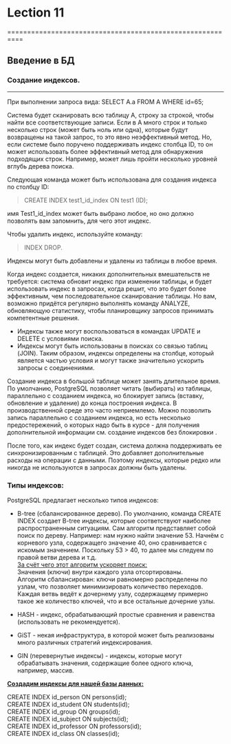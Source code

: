 # Lection 11
==========================================================

## Введение в БД

### Создание индексов.
------------------

При выполнении запроса вида:
 SELECT А.а FROM А WHERE id=65;

Система будет сканировать всю таблицу А, строку за строкой, чтобы найти все соответствующие записи. Если в А много строк и только несколько строк (может быть ноль или одна), которые будут возвращены на такой запрос, то это явно неэффективный метод. Но, если системе было поручено поддерживать индекс столбца ID, то он может использовать более эффективный метод для обнаружения подходящих строк. Например, может лишь пройти несколько уровней вглубь дерева поиска.

Следующая команда может быть использована для создания индекса по столбцу ID:
 > CREATE INDEX test1_id_index ON test1 (ID);    
 
имя Test1_id_index может быть выбрано любое, но оно должно позволять вам запомнить, для чего этот индекс.

Чтобы удалить индекс, используйте команду:
> INDEX DROP.

 Индексы могут быть добавлены и удалены из таблицы в любое время.

Когда индекс создается, никаких дополнительных вмешательств не требуется: система обновит индекс при изменении таблицы, и будет использовать индекс в запросах, когда решит, что это будет более эффективным, чем последовательное сканирование таблицы. Но вам, возможно придётся регулярно выполнять команду ANALYZE, обновляющую статистику, чтобы планировщику запросов принимать компетентные решения. 

* Индексы также могут воспользоваться в командах UPDATE и DELETE с условиями поиска. 
* Индексы могут быть использованы в поисках со связью таблиц (JOIN). Таким образом, индексы определены на столбце, который является частью условия и могут также значительно ускорить запросы с соединениями.

Создание индекса в большой таблице может занять длительное время. По умолчанию, PostgreSQL позволяет читать (выбирать) из таблицы, параллельно с созданием индекса, но блокирует запись (вставку, обновление и удаление) до конца построения индекса. В производственной среде это часто неприемлемо. Можно позволить запись параллельно с созданием индекса, но есть несколько предостережений, о которых надо быть в курсе - для получения дополнительной информации см. создание индексов без блокировки .

После того, как индекс будет создан, система должна поддерживать ее синхронизированным с таблицей. Это добавляет дополнительные расходы на операции с данными. Поэтому индексы, которые редко или никогда не используются в запросах должны быть удалены.

### Типы индексов:

PostgreSQL предлагает несколько типов индексов:  
 
* B-tree (сбалансированное дерево). По умолчанию, команда CREATE INDEX создает B-tree индексы, которые соответствуют наиболее распространенным ситуациям. Сам алгоритм представляет собой поиск по дереву. Например: нам нужно найти значение 53. Начнём с корневого узла, содержащего значение 40, оно сравнивается с искомым значением. Поскольку 53 > 40, то далее мы следуем по правой ветви дерева и т.д.   
<u>За счёт чего этот алгоритм ускоряет поиск:</u>  
Значения (ключи) внутри каждого узла отсортированы.  
Алгоритм сбалансирован: ключи равномерно распределены по узлам, что позволяет минимизировать количество переходов. Каждая ветвь ведёт к дочернему узлу, содержащему примерно такое же количество ключей, что и все остальные дочерние узлы.

* HASH - индекс, обрабатывающий простые сравнения и равенства (использовать не рекомендуется).  

* GiST - некая инфраструктура, в которой может быть реализованы много различных стратегий индексирования.  

* GIN (перевернутые индексы) - индексы, которые могут обрабатывать значения, содержащие более одного ключа, например, массив.
  
**<u>Создадим индексы для нашей базы данных:</u>**   

CREATE INDEX id_person ON persons(id);  
CREATE INDEX id_student ON students(id);  
CREATE INDEX id_group ON groups(id);  
CREATE INDEX id_subject ON subjects(id);  
CREATE INDEX id_professor ON professors(id);  
CREATE INDEX id_class ON classes(id);  


